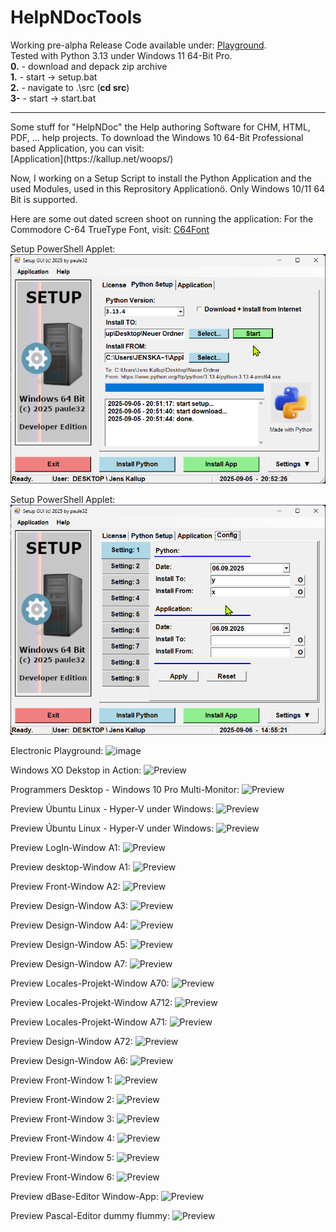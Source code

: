 # HelpNDocTools
Working pre-alpha Release Code available under: [Playground](https://kallup.net/myapp/packed.zip). <br>
Tested with Python 3.13 under Windows 11 64-Bit Pro. <br>
**0.** - download and depack zip archive<br>
**1.** - start -> setup.bat <br>
**2.** - navigate to .\src (**cd src**)<br>
**3-** - start -> start.bat <br>
<hr>
Some stuff for "HelpNDoc" the Help authoring Software for CHM, HTML, PDF, ... help projects.
To download the Windows 10 64-Bit Professional based Application, you can visit:<br>
[Application](https://kallup.net/woops/)

Now, I working on a Setup Script to install the Python Application and the used Modules, used in this Reprository Applicationö.
Only Windows 10/11 64 Bit is supported.

Here are some out dated screen shoot on running the application:
For the Commodore C-64 TrueType Font, visit: [C64Font](https://style64.org/release/c64-truetype-v1.2.1-style)

Setup PowerShell Applet:
![Preview](src/img/setup002.png)

Setup PowerShell Applet:
![Preview](src/img/setup003.png)


Electronic Playground:
![image](https://github.com/user-attachments/assets/dd35ad1c-886c-4683-9947-9993a38f0a95)

Windows XO Dekstop in Action:
![Preview](src/img/windesk2.png)

Programmers Desktop - Windows 10 Pro Multi-Monitor:
![Preview](src/img/desktop002.png)

Preview Úbuntu Linux - Hyper-V under Windows:
![Preview](src/img/windesk.png)

Preview Úbuntu Linux - Hyper-V under Windows:
![Preview](src/img/linux001.png)

Preview LogIn-Window A1:
![Preview](src/img/login.png)

Preview desktop-Window A1:
![Preview](src/img/desktop.png)

Preview Front-Window A2:
![Preview](src/img/screen010.png)

Preview Design-Window A3:
![Preview](src/img/screen011.png)

Preview Design-Window A4:
![Preview](src/img/screen012.png)

Preview Design-Window A5:
![Preview](src/img/screen013.png)

Preview Design-Window A7:
![Preview](src/img/screen015.png)

Preview Locales-Projekt-Window A70:
![Preview](src/img/screen017.png)

Preview Locales-Projekt-Window A712:
![Preview](src/img/screen019.png)

Preview Locales-Projekt-Window A71:
![Preview](src/img/screen018.png)

Preview Design-Window A72:
![Preview](src/img/screen016.png)

Preview Design-Window A6:
![Preview](src/img/screen014.png)

Preview Front-Window 1:
![Preview](src/img/screen00A.png)

Preview Front-Window 2:
![Preview](src/img/screen000.png)

Preview Front-Window 3:
![Preview](src/img/screen001.png)

Preview Front-Window 4:
![Preview](src/img/screen002.png)

Preview Front-Window 5:
![Preview](src/img/screen003.png)

Preview Front-Window 6:
![Preview](src/img/screen004.png)

Preview dBase-Editor Window-App:
![Preview](src/img/dbase.png)

Preview Pascal-Editor dummy flummy:
![Preview](src/img/pascal.png)
